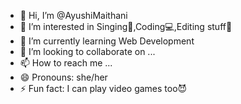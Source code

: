 - 👋 Hi, I’m @AyushiMaithani
- 👀 I’m interested in Singing🎤,Coding💻,Editing stuff📱
- 🌱 I’m currently learning Web Development
- 💞️ I’m looking to collaborate on ...
- 📫 How to reach me ...
- 😄 Pronouns: she/her
- ⚡ Fun fact: I can play video games too😈

<!---
AyushiMaithani/AyushiMaithani is a ✨ special ✨ repository because its `README.md` (this file) appears on your GitHub profile.
You can click the Preview link to take a look at your changes.
--->
